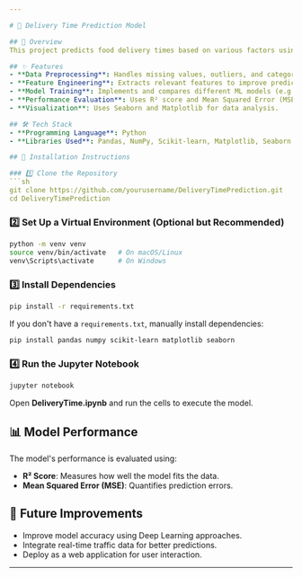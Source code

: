 ```yaml
---

# 🚀 Delivery Time Prediction Model  

## 📌 Overview  
This project predicts food delivery times based on various factors using machine learning. The model analyzes delivery distance, traffic conditions, restaurant type, and other variables to provide accurate delivery time estimates.  

## ✨ Features  
- **Data Preprocessing**: Handles missing values, outliers, and categorical encoding.  
- **Feature Engineering**: Extracts relevant features to improve prediction accuracy.  
- **Model Training**: Implements and compares different ML models (e.g., Linear Regression, Random Forest).  
- **Performance Evaluation**: Uses R² score and Mean Squared Error (MSE) for validation.  
- **Visualization**: Uses Seaborn and Matplotlib for data analysis.  

## 🛠 Tech Stack  
- **Programming Language**: Python  
- **Libraries Used**: Pandas, NumPy, Scikit-learn, Matplotlib, Seaborn  

## 🔧 Installation Instructions  

### 1️⃣ Clone the Repository  
```sh
git clone https://github.com/yourusername/DeliveryTimePrediction.git
cd DeliveryTimePrediction
```

### 2️⃣ Set Up a Virtual Environment (Optional but Recommended)  
```sh
python -m venv venv  
source venv/bin/activate   # On macOS/Linux  
venv\Scripts\activate      # On Windows  
```

### 3️⃣ Install Dependencies  
```sh
pip install -r requirements.txt
```

If you don't have a `requirements.txt`, manually install dependencies:  
```sh
pip install pandas numpy scikit-learn matplotlib seaborn
```

### 4️⃣ Run the Jupyter Notebook  
```sh
jupyter notebook
```
Open **DeliveryTime.ipynb** and run the cells to execute the model.

## 📊 Model Performance  
The model's performance is evaluated using:  
- **R² Score**: Measures how well the model fits the data.  
- **Mean Squared Error (MSE)**: Quantifies prediction errors.  

## 📌 Future Improvements  
- Improve model accuracy using Deep Learning approaches.  
- Integrate real-time traffic data for better predictions.  
- Deploy as a web application for user interaction.  

---
```


